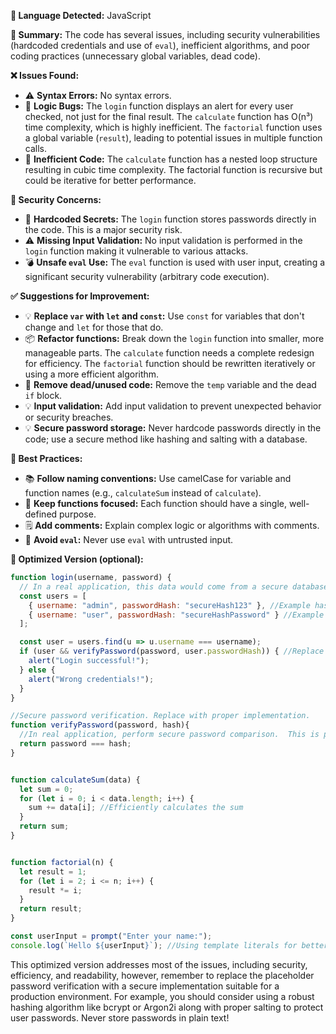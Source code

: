 

**📝 Language Detected:** JavaScript

**📌 Summary:** The code has several issues, including security vulnerabilities (hardcoded credentials and use of `eval`), inefficient algorithms, and poor coding practices (unnecessary global variables, dead code).

**❌ Issues Found:**

- ⚠️ **Syntax Errors:** No syntax errors.
- 🧩 **Logic Bugs:** The `login` function displays an alert for every user checked, not just for the final result. The `calculate` function has O(n³) time complexity, which is highly inefficient.  The `factorial` function uses a global variable (`result`), leading to potential issues in multiple function calls.
- 🐌 **Inefficient Code:** The `calculate` function has a nested loop structure resulting in cubic time complexity. The factorial function is recursive but could be iterative for better performance.

**🔐 Security Concerns:**

- 🛑 **Hardcoded Secrets:** The `login` function stores passwords directly in the code.  This is a major security risk.
- ⚠️ **Missing Input Validation:** No input validation is performed in the `login` function making it vulnerable to various attacks.
- 💣 **Unsafe `eval` Use:** The `eval` function is used with user input, creating a significant security vulnerability (arbitrary code execution).


**✅ Suggestions for Improvement:**

- 💡 **Replace `var` with `let` and `const`:** Use `const` for variables that don't change and `let` for those that do.
- 📦 **Refactor functions:** Break down the `login` function into smaller, more manageable parts. The `calculate` function needs a complete redesign for efficiency.  The `factorial` function should be rewritten iteratively or using a more efficient algorithm.
- 🧼 **Remove dead/unused code:** Remove the `temp` variable and the dead `if` block.
- 💡 **Input validation:** Add input validation to prevent unexpected behavior or security breaches.
- 💡 **Secure password storage:** Never hardcode passwords directly in the code; use a secure method like hashing and salting with a database.


**📏 Best Practices:**

- 📚 **Follow naming conventions:** Use camelCase for variable and function names (e.g., `calculateSum` instead of `calculate`).
- 🧠 **Keep functions focused:** Each function should have a single, well-defined purpose.
- 🗒️ **Add comments:** Explain complex logic or algorithms with comments.
- 🚫 **Avoid `eval`:** Never use `eval` with untrusted input.


**🚀 Optimized Version (optional):**

```javascript
function login(username, password) {
  // In a real application, this data would come from a secure database.
  const users = [
    { username: "admin", passwordHash: "secureHash123" }, //Example hashed password.  Never hardcode in a real application.
    { username: "user", passwordHash: "secureHashPassword" } //Example hashed password. Never hardcode in a real application.
  ];

  const user = users.find(u => u.username === username);
  if (user && verifyPassword(password, user.passwordHash)) { //Replace verifyPassword with your secure password verification logic.
    alert("Login successful!");
  } else {
    alert("Wrong credentials!");
  }
}

//Secure password verification. Replace with proper implementation.
function verifyPassword(password, hash){
  //In real application, perform secure password comparison.  This is placeholder code.
  return password === hash;
}


function calculateSum(data) {
  let sum = 0;
  for (let i = 0; i < data.length; i++) {
    sum += data[i]; //Efficiently calculates the sum
  }
  return sum;
}


function factorial(n) {
  let result = 1;
  for (let i = 2; i <= n; i++) {
    result *= i;
  }
  return result;
}

const userInput = prompt("Enter your name:");
console.log(`Hello ${userInput}`); //Using template literals for better string concatenation.

```

This optimized version addresses most of the issues, including security, efficiency, and readability, however, remember to replace the placeholder password verification with a secure implementation suitable for a production environment.  For example, you should consider using a robust hashing algorithm like bcrypt or Argon2i along with proper salting to protect user passwords.  Never store passwords in plain text!
